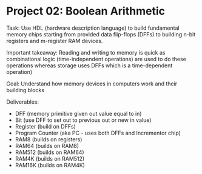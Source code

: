 # Project 02: Boolean Arithmetic

Task: Use HDL (hardware description language) to build fundamental memory chips starting from provided data flip-flops (DFFs) to building n-bit registers and m-register RAM devices.

Important takeaway: Reading and writing to memory is quick as combinational logic (time-independent operations) are used to do these operations whereas storage uses DFFs which is a time-dependent operation)

Goal: Understand how memory devices in computers work and their building blocks

Deliverables:
* DFF (memory primitive given out value equal to in)
* Bit (use DFF to set out to previous out or new in value)
* Register (build on DFFs)
* Program Counter (aka PC - uses both DFFs and Incrementor chip) 
* RAM8 (builds on registers)
* RAM64 (builds on RAM8)
* RAM512 (builds on RAM64)
* RAM4K (builds on RAM512)
* RAM16K (builds on RAM4K)
